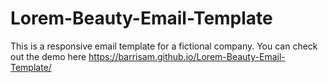 # Lorem-Beauty-Email-Template

This is a responsive email template for a fictional company. You can check out the demo here
https://barrisam.github.io/Lorem-Beauty-Email-Template/
